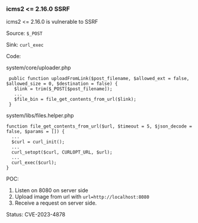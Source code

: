 ### icms2 <= 2.16.0 SSRF

icms2 <= 2.16.0 is vulnerable to SSRF

Source: `$_POST`

Sink: `curl_exec`

Code:

system/core/uploader.php

```
 public function uploadFromLink($post_filename, $allowed_ext = false, $allowed_size = 0, $destination = false) {
   $link = trim($_POST[$post_filename]);
   ...
   $file_bin = file_get_contents_from_url($link);
 }
```

system/libs/files.helper.php

```
function file_get_contents_from_url($url, $timeout = 5, $json_decode = false, $params = []) {
  ...
  $curl = curl_init();
  ...
  curl_setopt($curl, CURLOPT_URL, $url);
  ...
  curl_exec($curl);
}
```

POC:

1. Listen on 8080 on server side
2. Upload image from url with `url=http://localhost:8080`
3. Receive a request on server side. 

Status: CVE-2023-4878